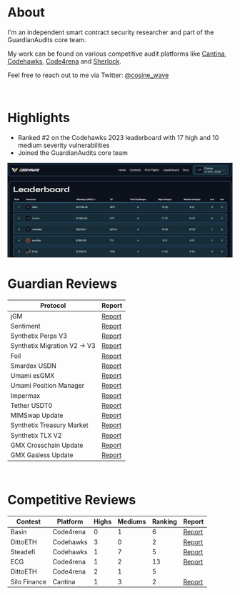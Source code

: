 # About

I'm an independent smart contract security researcher and part of the GuardianAudits core team.

My work can be found on various competitive audit platforms like [Cantina](https://cantina.xyz/u/Cosine), [Codehawks](https://www.codehawks.com/profile/clkc7trh30004l208e0okerdn), [Code4rena](https://code4rena.com/@Cosine) and [Sherlock](https://audits.sherlock.xyz/watson/cosine).

Feel free to reach out to me via Twitter: [@cosine_wave](https://twitter.com/cosine_wave)

<br>

# Highlights

- Ranked #2 on the Codehawks 2023 leaderboard with 17 high and 10 medium severity vulnerabilities
- Joined the GuardianAudits core team

<img src="./images/codehawks_leaderboard.png" width="900">

<br>

# Guardian Reviews

| Protocol                     | Report                                                       |
| ---------------------------- | ------------------------------------------------------------ |
| jGM                          | [Report](https://github.com/GuardianAudits/Audits/tree/main) |
| Sentiment                    | [Report](https://github.com/GuardianAudits/Audits/tree/main) |
| Synthetix Perps V3           | [Report](https://github.com/GuardianAudits/Audits/tree/main) |
| Synthetix Migration V2 -> V3 | [Report](https://github.com/GuardianAudits/Audits/tree/main) |
| Foil                         | [Report](https://github.com/GuardianAudits/Audits/tree/main) |
| Smardex USDN                 | [Report](https://github.com/GuardianAudits/Audits/tree/main) |
| Umami esGMX                  | [Report](https://github.com/GuardianAudits/Audits/tree/main) |
| Umami Position Manager       | [Report](https://github.com/GuardianAudits/Audits/tree/main) |
| Impermax                     | [Report](https://github.com/GuardianAudits/Audits/tree/main) |
| Tether USDT0                 | [Report](https://github.com/GuardianAudits/Audits/tree/main) |
| MIMSwap Update               | [Report](https://github.com/GuardianAudits/Audits/tree/main) |
| Synthetix Treasury Market    | [Report](https://github.com/GuardianAudits/Audits/tree/main) |
| Synthetix TLX V2             | [Report](https://github.com/GuardianAudits/Audits/tree/main) |
| GMX Crosschain Update        | [Report](https://github.com/GuardianAudits/Audits/tree/main) |
| GMX Gasless Update           | [Report](https://github.com/GuardianAudits/Audits/tree/main) |

<br>

# Competitive Reviews

| Contest        | Platform  | Highs | Mediums | Ranking  | Report                                                                          |
| -------------- | --------- | ----- | ------- | -------- | ------------------------------------------------------------------------------- |
| Basin          | Code4rena | 0     | 1       | 6        | [Report](https://code4rena.com/reports/2023-07-basin)                           |
| DittoETH       | Codehawks | 3     | 0       | 2        | [Report](https://www.codehawks.com/report/clm871gl00001mp081mzjdlwc)            |
| Steadefi       | Codehawks | 1     | 7       | 5        | [Report](https://www.codehawks.com/report/clo38mm260001la08daw5cbuf)            |
| ECG            | Code4rena | 1     | 2       | 13       | [Report](https://code4rena.com/reports/2023-12-ethereumcreditguild)             |
| DittoETH       | Code4rena | 2     | 1       | 5        |                                                                                 |
| Silo Finance   | Cantina   | 1     | 3       | 2        | [Report](https://cantina.xyz/competitions/18f1e37b-9ac2-4ba9-b32e-50344500c1a7) |

